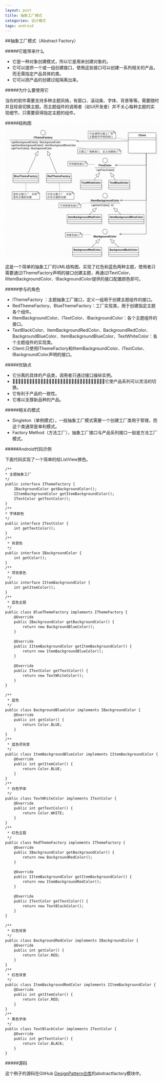 ```yaml
---
layout: post
title: 抽象工厂模式
categories: 设计模式
tags: android
---
```


##抽象工厂模式（Abstract Factory）

#####它能带来什么

* 它是一种对象创建模式，所以它是用来创建对象的。
* 它可以提供一个或一组创建接口，使用这些接口可以创建一系列相关的产品，而无需指定产品具体的类。  
* 它可以把产品的创建过程隔离出来。

#####为什么要使用它

当你的软件需要支持多种主题风格，有窗口、滚动条、字体、背景等等。需要随时并且轻易切换主题。而主题组件的调用者（如UI开发者）并不关心每种主题的实现细节，只需要获得指定主题的组件。

#####结构图
![](../image/AbstractFactory.png)

这是一个简单的抽象工厂的UML结构图，实现了红色和蓝色两种主题，使用者只需要通过IThemeFactory声明的接口创建主题，再通过ITextColor、IIItemBackgroundColor、IBackgroundColor提供的接口配置颜色即可。

#####参与的角色
* IThemeFactory ：主题抽象工厂接口，定义一组用于创建主题组件的接口。
* RedThemeFactory、BlueThemeFactory：工厂实现类，用于创建指定主题各个组件。
* IItemBackgroundColor、ITextColor、IBackgroundColor：各个主题组件的接口。
* TextBlackColor、ItemBackgroundRedColor、BackgroundRedColor、BackgroundBlueColor、ItemBackgroundBlueColor、TextWhiteColor：各个主题组件的实现类。
* Client:只使用IThemeFactory和IItemBackgroundColor、ITextColor、IBackgroundColor声明的接口。

#####优缺点

* 它分离的具体的产品类，调用者只通过接口操纵实例。
* 􏳰􏵘􏳹􏰦􏵙􏳣􏵚􏵛􏰭􏵜􏵇􏳰􏵘􏳹􏰦􏵙􏳣􏵚􏵛􏰭􏵜􏵇􏳰􏵘􏳹􏰦􏵙􏳣􏵚􏵛􏰭􏵜􏵇它使产品系列可以灵活的切换。
* 它有利于产品的一致性。
* 它难以支撑新品种的产品。

#####相关的模式
* Singleton（单例模式），一般抽象工厂模式需要一个创建工厂类用于管理，而这个类通常是单利模式。
* Factory Method（方法工厂），抽象工厂接口与产品系列接口一般是方法工厂模式。

#####Android代码示例

下面代码实现了一个简单的给ListView换色。

	/**
	* 主题抽象工厂
	*/
	public interface IThemeFactory {
	   	IBackgroundColor getBackgroundColor();
	   	IItemBackgroundColor getItemBackgroundColor();
	   	ITextColor getTextColor();
	}
	/**
	* 字体颜色
	*/
	public interface ITextColor {
	   	int getTextColor();
	}
	/**
	 * 背景色
	 */
	public interface IBackgroundColor {
	    int getColor();
	}
	/**
	 * 项背景色
	 */
	public interface IItemBackgroundColor {
	    int getItemColor();
	}
	/**
	 * 蓝色主题
	 */
	public class BlueThemeFactory implements IThemeFactory {
	    @Override
	    public IBackgroundColor getBackgroundColor() {
	        return new BackgroundBlueColor();
	    }

	    @Override
	    public IItemBackgroundColor getItemBackgroundColor() {
	        return new ItemBackgroundBlueColor();
	    }

	    @Override
	    public ITextColor getTextColor() {
	        return new TextWhiteColor();
	    }
	}

	/**
	 * 蓝色
	 */
	public class BackgroundBlueColor implements IBackgroundColor {
	    @Override
	    public int getColor() {
	        return Color.BLUE;
	    }
	}
	/**
	 * 蓝色项背景
	 */
	public class ItemBackgroundBlueColor implements IItemBackgroundColor {
	    @Override
	    public int getItemColor() {
	        return Color.BLUE;
	    }
	}
	/**
	 * 白色字体
	 */
	public class TextWhiteColor implements ITextColor {
	    @Override
	    public int getTextColor() {
	        return Color.WHITE;
	    }
	}
	/**
	 * 红色主题
	 */
	public class RedThemeFactory implements IThemeFactory {
	    @Override
	    public IBackgroundColor getBackgroundColor() {
	        return new BackgroundRedColor();
	    }

	    @Override
	    public IItemBackgroundColor getItemBackgroundColor() {
	        return new ItemBackgroundRedColor();
	    }

	    @Override
	    public ITextColor getTextColor() {
	        return new TextBlackColor();
	    }
	}

	/**
	 * 红色背景
	 */
	public class BackgroundRedColor implements IBackgroundColor {
	    @Override
	    public int getColor() {
	        return Color.RED;
	    }
	}
	/**
	 * 红色背景
	 */
	public class ItemBackgroundRedColor implements IItemBackgroundColor {
	    @Override
	    public int getItemColor() {
	        return Color.RED;
	    }
	}
	/**
	 * 黑色字体
	 */
	public class TextBlackColor implements ITextColor {
	    @Override
	    public int getTextColor() {
	        return Color.BLACK;
	    }
	}

#####源码

这个例子的源码在GitHub [DesignPattern仓库](https://github.com/ruoshuisanqian/DesignPattern)的abstractfactory模块中。


